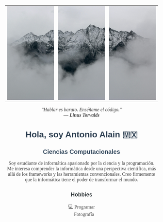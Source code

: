 <table align="center">
  <tr>
    <td><img src="https://raw.githubusercontent.com/ByAntonioMV/ByAntonioMV/main/01.jpg" alt="Banner Antonio" width="250"/></td>
    <td><img src="https://raw.githubusercontent.com/ByAntonioMV/ByAntonioMV/main/02.jpg" alt="Banner Antonio" width="250"/></td>
    <td><img src="https://raw.githubusercontent.com/ByAntonioMV/ByAntonioMV/main/03.jpg" alt="Banner Antonio" width="250"/></td>
  </tr>
</table>

<p align="center" style="font-size: 16px; font-style: italic; font-family: Georgia, serif; color: #444;">
  "Hablar es barato. Enséñame el código."<br>
  <span style="font-size: 1em; font-weight: bold;">— Linus Torvalds</span>
</p>

<h1 align="center" style="font-size: 28px; font-weight: bold; font-family: Arial, sans-serif; color: #2c3e50;">
  Hola, soy Antonio Alain 🇲🇽
</h1>

<h2 align="center" style="font-size: 20px; font-family: Arial, sans-serif; color: #34495e;">
  Ciencias Computacionales
</h2>

<p align="center" style="font-size: 16px; max-width: 700px; margin: auto; font-family: Georgia, serif; color: #444;">
  Soy estudiante de informática apasionado por la ciencia y la programación. Me interesa comprender la informática desde una perspectiva científica, más allá de los frameworks y las herramientas convencionales. Creo firmemente que la informática tiene el poder de transformar el mundo.
</p>

<h3 align="center" style="font-size: 18px; font-family: Arial, sans-serif; color: #2d3436; margin-top: 30px;">
  Hobbies
</h3>

<ul align="center" style="list-style: none; padding: 0; font-size: 16px; font-family: Georgia, serif; color: #555;">
  <li>💻 Programar</li>
  <li>📸 Fotografía</li>
</ul>


